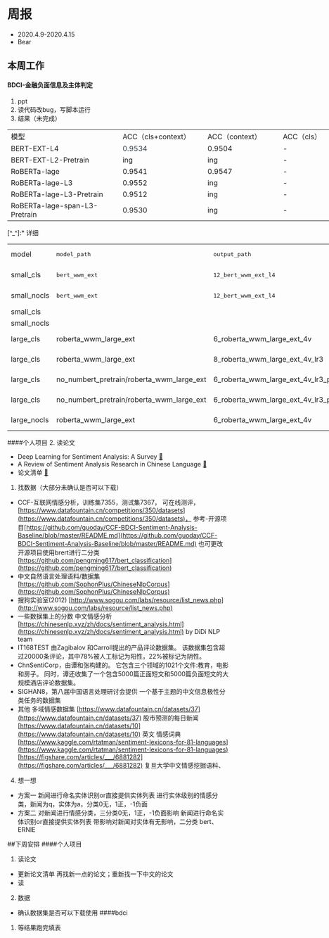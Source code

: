 # 周报
* 2020.4.9-2020.4.15
* Bear

## 本周工作
#### BDCI-金融负面信息及主体判定
1. ppt
2. 读代码改bug，写脚本运行
3. 结果（未完成）
<div class="wiz-table-container" style="position: relative; padding: 0px;"><div class="wiz-table-body"><table style="width: 743px;"><tbody><tr><td align="left" valign="middle" style="width: 268px;" class=""><div>模型</div></td><td align="left" valign="middle" style="width: 188px;" class=""><div>ACC（cls+context）</div></td><td align="left" valign="middle" style="width: 168px;" class=""><div><span style="">ACC（context）</span></div></td><td align="left" valign="middle" style="width: 118px;" class=""><div><span style="">ACC（cls）</span></div></td></tr><tr><td align="left" valign="middle" style="width: 268px;" class=""><div>BERT-EXT-L4</div></td><td align="left" valign="middle" style="width: 188px;" class=""><div><span style="color: rgb(53, 60, 71);">0.9534</span></div></td><td align="left" valign="middle" style="width: 168px;" class=""><div><span style="">0.9504</span></div></td><td align="left" valign="middle" style="width: 118px;" class=""><div>-</div></td></tr><tr><td align="left" valign="middle" style="width: 268px;" class=""><div><span style="">BERT-EXT-L2-Pretrain</span></div></td><td align="left" valign="middle" style="width: 188px;" class=""><div><span style="">ing</span></div></td><td align="left" valign="middle" style="width: 168px;" class=""><div><span style="">ing</span></div></td><td align="left" valign="middle" style="width: 118px;" class=""><div>-</div></td></tr><tr><td align="left" valign="middle" style="width: 268px;" class=""><div>RoBERTa-lage</div></td><td align="left" valign="middle" style="width: 188px;" class=""><div><span style="">0.9541</span></div></td><td align="left" valign="middle" style="width: 168px;" class=""><div><span style="">0.9547</span></div></td><td align="left" valign="middle" style="width: 118px;" class=""><div>-</div></td></tr><tr><td align="left" valign="middle" style="width: 268px;" class=""><div><span style="">RoBERTa-lage-L3</span></div></td><td align="left" valign="middle" style="width: 188px;" class=""><div><span style="">0.9552</span></div></td><td align="left" valign="middle" style="width: 168px;" class=""><div>ing</div></td><td align="left" valign="middle" style="width: 118px;" class=""><div>-</div></td></tr><tr><td style="width: 268px;" class=""><div><span style="">RoBERTa-lage-L3-Pretrain</span></div></td><td style="width: 188px;" class=""><div><span style="">0.9512</span></div></td><td style="width: 168px;" class=""><div><span style="">ing</span></div></td><td style="width: 118px;" class=""><div>-</div></td></tr><tr><td style="width: 268px;" class=""><div><span style="">RoBERTa-lage-span-L3-Pretrain</span></div></td><td style="width: 188px;" class=""><div><span style="">0.9530</span></div></td><td style="width: 168px;" class=""><div><span style="">ing</span></div></td><td style="width: 118px;" class=""><div>-</div></td></tr></tbody></table></div></div>
[^_^]:* 详细
<div class="wiz-table-container" style="position: relative; padding: 0px;"><div class="wiz-table-body"><table style="width: 910px;"><tbody><tr><td colspan="1" rowspan="1" style="width:99px;" class=""><div><span data-wiz-span="data-wiz-span" style="">model</span></div></td><td colspan="1" rowspan="1" style="width:135px;" class=""><pre>model_path</pre></td><td colspan="1" rowspan="1" style="width:262px;" class=""><div><pre><span data-wiz-span="data-wiz-span" style="">output_path</span></pre></div></td><td colspan="1" rowspan="1" style="width:54px;" class=""><div><span data-wiz-span="data-wiz-span" style="">batch_size</span></div></td><td colspan="1" rowspan="1" style="width:107px;" class=""><div><pre><span data-wiz-span="data-wiz-span" style="">max_steps</span></pre></div></td><td colspan="1" rowspan="1" style="width:135px;" class=""><div><pre><span data-wiz-span="data-wiz-span" style="">learning_rate</span></pre></div></td><td colspan="1" rowspan="1" style="width:118px;" class=""><div><span data-wiz-span="data-wiz-span" style="">avg_acc</span></div></td></tr><tr><td style="width:99px;" class=""><div><span data-wiz-span="data-wiz-span" style="">small_cls</span></div></td><td style="width:135px;" class=""><div><pre><span data-wiz-span="data-wiz-span" style="">bert_wwm_ext</span></pre></div></td><td style="width:262px;" class=""><div><pre><span data-wiz-span="data-wiz-span" style="">12_bert_wwm_ext_l4</span></pre></div></td><td style="width:54px;" class=""><div><span data-wiz-span="data-wiz-span" style="">12</span></div></td><td style="width:107px;" class=""><div><span data-wiz-span="data-wiz-span" style="">2500</span></div></td><td style="width:135px;" class=""><div><span data-wiz-span="data-wiz-span" style="">4e-5</span></div></td><td style="width:118px;" class=""><div><span data-wiz-span="data-wiz-span" style="">acc = 0.953391</span></div></td></tr><tr><td style="width:99px;" class=""><div>small_nocls</div></td><td style="width:135px;" class=""><div><pre><span data-wiz-span="data-wiz-span" style="">bert_wwm_ext</span></pre></div></td><td style="width:262px;" class=""><pre><span data-wiz-span="data-wiz-span" style="">12_bert_wwm_ext_l4</span></pre></td><td style="width:54px;" class=""><div>12</div></td><td style="width:107px;" class=""><div>2500</div></td><td style="width:135px;" class=""><div>4e-5</div></td><td style="width:118px;" class=""><div><span style="">acc = 0.950388</span></div></td></tr><tr><td style="width:99px;" class=""><div>small_cls</div></td><td style="width:135px;" class=""><br></td><td style="width:262px;" class=""><br></td><td style="width:54px;" class=""><br></td><td style="width:107px;" class=""><br></td><td style="width:135px;" class=""><br></td><td style="width:118px;" class=""><br></td></tr><tr><td style="width:99px;" class=""><div>small_nocls</div></td><td style="width:135px;" class=""><br></td><td style="width:262px;" class=""><br></td><td style="width:54px;" class=""><br></td><td style="width:107px;" class=""><br></td><td style="width:135px;" class=""><br></td><td style="width:118px;" class=""><br></td></tr><tr><td style="width:99px;" class=""><div>large_cls</div></td><td style="width:135px;" class=""><div>roberta_wwm_large_ext</div></td><td style="width:262px;" class=""><div>6_roberta_wwm_large_ext_4v</div></td><td style="width:54px;" class=""><div>6</div></td><td style="width:107px;" class=""><div>2600</div></td><td style="width:135px;" class=""><div>2e-5</div></td><td style="width:118px;" class=""><div>acc = 0.954070</div></td></tr><tr><td style="width:99px;" class=""><div>large_cls</div></td><td style="width:135px;" class=""><div>roberta_wwm_large_ext</div></td><td style="width:262px;" class=""><div>8_roberta_wwm_large_ext_4v_lr3</div></td><td style="width:54px;" class=""><div>8</div></td><td style="width:107px;" class=""><div>2600</div></td><td style="width:135px;" class=""><div>3e-5</div></td><td style="width:118px;" class=""><div>acc = 0.955233</div></td></tr><tr><td style="width:99px;" class=""><div>large_cls</div></td><td style="width:135px;" class=""><div>no_numbert_pretrain/roberta_wwm_large_ext</div></td><td style="width:262px;" class=""><div>6_roberta_wwm_large_ext_4v_lr3_pretrain</div></td><td style="width:54px;" class=""><div>6</div></td><td style="width:107px;" class=""><div>2600</div></td><td style="width:135px;" class=""><div>3e-5</div></td><td style="width:118px;" class=""><div>acc = 0.951163</div></td></tr><tr><td style="width:99px;" class=""><div>large_cls</div></td><td style="width:135px;" class=""><div>no_numbert_pretrain/roberta_wwm_large_ext</div></td><td style="width:262px;" class=""><div>6_roberta_wwm_large_ext_4v_lr3_pretrain_span</div></td><td style="width:54px;" class=""><div>6</div></td><td style="width:107px;" class=""><div>2600</div></td><td style="width:135px;" class=""><div>3e-5</div></td><td style="width:118px;" class=""><div>acc = 0.953004</div></td></tr><tr><td style="width:99px;" class=""><div>large_nocls</div></td><td style="width:135px;" class=""><div>roberta_wwm_large_ext</div></td><td style="width:262px;" class=""><div>6_roberta_wwm_large_ext_4v</div></td><td style="width:54px;" class=""><div>6</div></td><td style="width:107px;" class=""><div>2600</div></td><td style="width:135px;" class=""><div>2e-5</div></td><td style="width:118px;" class=""><div>acc = 0.954748</div></td></tr></tbody></table></div></div>





####个人项目
2. 读论文
 * Deep Learning for Sentiment Analysis: A Survey
[🔗](https://72b27340.wiz03.com/wapp/pages/view/share/s/1OIDd00vu4cV2ZGM4M3sXIVT0vQcbq1bHk1C2rXkbq2JFLfG)
 * A Review of Sentiment Analysis Research in Chinese Language
[🔗](https://72b27340.wiz03.com/wapp/pages/view/share/s/1OIDd00vu4cV2ZGM4M3sXIVT1L27gr1ccQnu2buRHy0ygy1L)
 * 论文清单
[🔗](https://72b27340.wiz03.com/wapp/pages/view/share/s/1OIDd00vu4cV2ZGM4M3sXIVT0Xu5Ct3Af4Zy2mp_ET3VofPU)
1. 找数据（大部分未确认是否可以下载）
 * CCF-互联网情感分析，训练集7355，测试集7367， 可在线测评，[https://www.datafountain.cn/competitions/350/datasets](https://www.datafountain.cn/competitions/350/datasets)，
        参考-开源项目[https://github.com/guoday/CCF-BDCI-Sentiment-Analysis-Baseline/blob/master/README.md](https://github.com/guoday/CCF-BDCI-Sentiment-Analysis-Baseline/blob/master/README.md)
        也可更改开源项目使用brert进行二分类[https://github.com/pengming617/bert_classification](https://github.com/pengming617/bert_classification)
 * 中文自然语言处理语料/数据集 [https://github.com/SophonPlus/ChineseNlpCorpus](https://github.com/SophonPlus/ChineseNlpCorpus)
 * 搜狗实验室(2012) [http://www.sogou.com/labs/resource/list_news.php](http://www.sogou.com/labs/resource/list_news.php)
 * 一些数据集上的分数 
中文情感分析 [https://chinesenlp.xyz/zh/docs/sentiment_analysis.html](https://chinesenlp.xyz/zh/docs/sentiment_analysis.html) by DiDi NLP team
 * IT168TEST
由Zagibalov 和Carroll提出的产品评论数据集。 
该数据集包含超过20000条评论，其中78%被人工标记为阳性，22%被标记为阴性。
 * ChnSentiCorp，由谭和张构建的。
它包含三个领域的1021个文件:教育，电影和房子。
同时，谭还收集了一个包含5000篇正面短文和5000篇负面短文的大规模酒店评论数据集。
 * SIGHAN8，第八届中国语言处理研讨会提供
一个基于主题的中文信息极性分类任务的数据集
 * 其他
多域情感数据集 [https://www.datafountain.cn/datasets/37](https://www.datafountain.cn/datasets/37)
股市预测的每日新闻 [https://www.datafountain.cn/datasets/10](https://www.datafountain.cn/datasets/10) 英文
情感词典[https://www.kaggle.com/rtatman/sentiment-lexicons-for-81-languages](https://www.kaggle.com/rtatman/sentiment-lexicons-for-81-languages)
              [https://figshare.com/articles/___/6881282](https://figshare.com/articles/___/6881282)
复旦大学中文情感挖掘语料、


4. 想一想
 * 方案一
新闻进行命名实体识别or直接提供实体列表
进行实体级别的情感分类，新闻为q，实体为a，分类0无，1正，-1负面
 * 方案二
对新闻进行情感分类，三分类0无，1正，-1负面影响
新闻进行命名实体识别or直接提供实体列表
带影响对新闻对实体有无影响，二分类
bert、ERNIE


##下周安排
####个人项目
1. 读论文
 * 更新论文清单
再找新一点的论文；重新找一下中文的论文
 * 读
2. 数据
 * 确认数据集是否可以下载使用
####bdci
1. 等结果跑完填表